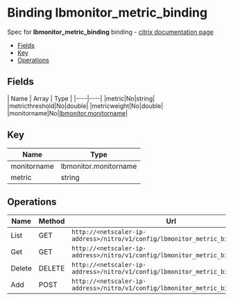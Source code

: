 # Binding lbmonitor_metric_binding

Spec for **lbmonitor_metric_binding** binding - [citrix documentation page](https://developer-docs.citrix.com/projects/netscaler-nitro-api/en/11.0/configuration/load-balancing/lbmonitor_metric_binding/lbmonitor_metric_binding/)

- [Fields](#fields)
- [Key](#key)
- [Operations](#operations)

## Fields

| Name | Array | Type |
|----|----|
|metric|No|string|
|metricthreshold|No|double|
|metricweight|No|double|
|monitorname|No|[lbmonitor.monitorname](/doc/resources/lbmonitor.md)|

## Key

| Name | Type |
|----|----|
| monitorname | lbmonitor.monitorname |
| metric | string |

## Operations

| Name | Method | Url |
|----|----|----|
| List | GET | `http://<netscaler-ip-address>/nitro/v1/config/lbmonitor_metric_binding` |
| Get | GET | `http://<netscaler-ip-address>/nitro/v1/config/lbmonitor_metric_binding/<name>` |
| Delete | DELETE | `http://<netscaler-ip-address>/nitro/v1/config/lbmonitor_metric_binding/<name>` |
| Add | POST | `http://<netscaler-ip-address>/nitro/v1/config/lbmonitor_metric_binding` |

